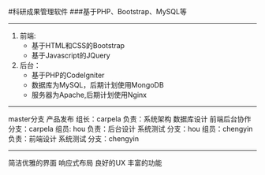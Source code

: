 #科研成果管理软件
###基于PHP、Bootstrap、MySQL等
***

1. 前端:
	+ 基于HTML和CSS的Bootstrap
	+ 基于Javascript的JQuery
2. 后台：
	+ 基于PHP的CodeIgniter
	+ 数据库为MySQL，后期计划使用MongoDB
	+ 服务器为Apache,后期计划使用Nginx

***
master分支  产品发布
组长：carpela 负责：系统架构 数据库设计 前端后台协作 分支：carpela
组员: hou 负责：后台设计 系统测试 分支：hou
组员：chengyin 负责：前端设计 系统测试 分支：chengyin
***
简洁优雅的界面
响应式布局
良好的UX
丰富的功能
